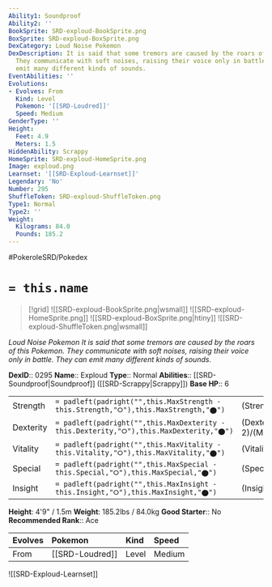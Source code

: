 ```yaml
---
Ability1: Soundproof
Ability2: ''
BookSprite: SRD-exploud-BookSprite.png
BoxSprite: SRD-exploud-BoxSprite.png
DexCategory: Loud Noise Pokemon
DexDescription: It is said that some tremors are caused by the roars of this Pokemon.
  They communicate with soft noises, raising their voice only in battle. They can
  emit many different kinds of sounds.
EventAbilities: ''
Evolutions:
- Evolves: From
  Kind: Level
  Pokemon: '[[SRD-Loudred]]'
  Speed: Medium
GenderType: ''
Height:
  Feet: 4.9
  Meters: 1.5
HiddenAbility: Scrappy
HomeSprite: SRD-exploud-HomeSprite.png
Image: exploud.png
Learnset: '[[SRD-Exploud-Learnset]]'
Legendary: 'No'
Number: 295
ShuffleToken: SRD-exploud-ShuffleToken.png
Type1: Normal
Type2: ''
Weight:
  Kilograms: 84.0
  Pounds: 185.2
---
```


#PokeroleSRD/Pokedex

# `= this.name`

> [!grid]
> ![[SRD-exploud-BookSprite.png|wsmall]]
> ![[SRD-exploud-HomeSprite.png]]
> ![[SRD-exploud-BoxSprite.png|htiny]]
> ![[SRD-exploud-ShuffleToken.png|wsmall]]


*Loud Noise Pokemon*
*It is said that some tremors are caused by the roars of this Pokemon. They communicate with soft noises, raising their voice only in battle. They can emit many different kinds of sounds.*

**DexID**:: 0295
**Name**:: Exploud
**Type**:: Normal
**Abilities**:: [[SRD-Soundproof|Soundproof]] ([[SRD-Scrappy|Scrappy]])
**Base HP**:: 6

|           |                                                                                        |                                          |
| --------- | -------------------------------------------------------------------------------------- | ---------------------------------------- |
| Strength  | `= padleft(padright("",this.MaxStrength - this.Strength,"⭘"),this.MaxStrength,"⬤")`    | (Strength::2)/(MaxStrength::5)   |
| Dexterity | `= padleft(padright("",this.MaxDexterity - this.Dexterity,"⭘"),this.MaxDexterity,"⬤")` | (Dexterity:: 2)/(MaxDexterity::4) |
| Vitality  | `= padleft(padright("",this.MaxVitality - this.Vitality,"⭘"),this.MaxVitality,"⬤")`    | (Vitality::1)/(MaxVitality::4)   |
| Special   | `= padleft(padright("",this.MaxSpecial - this.Special,"⭘"),this.MaxSpecial,"⬤")`       | (Special::2)/(MaxSpecial::5)     |
| Insight   | `= padleft(padright("",this.MaxInsight - this.Insight,"⭘"),this.MaxInsight,"⬤")`       | (Insight::2)/(MaxInsight::5)     |

**Height**: 4'9" / 1.5m
**Weight**: 185.2lbs / 84.0kg
**Good Starter**:: No
**Recommended Rank**:: Ace

| Evolves   | Pokemon         | Kind   | Speed   |
|:----------|:----------------|:-------|:--------|
| From      | [[SRD-Loudred]] | Level  | Medium  |

![[SRD-Exploud-Learnset]]